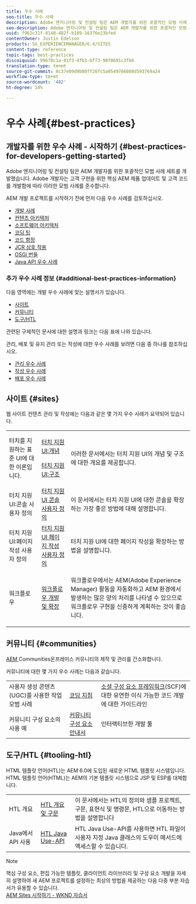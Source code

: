 ```yaml
---
title: 우수 사례
seo-title: 우수 사례
description: Adobe 엔지니어링 및 컨설팅 팀은 AEM 개발자를 위한 포괄적인 모범 사례 세트를 개발했습니다.
seo-description: Adobe 엔지니어링 및 컨설팅 팀은 AEM 개발자를 위한 포괄적인 모범 사례 세트를 개발했습니다.
uuid: f962c31f-8140-482f-b189-16376e23bfed
contentOwner: Justin Edelson
products: SG_EXPERIENCEMANAGER/6.4/SITES
content-type: reference
topic-tags: best-practices
discoiquuid: 99678c1a-81f3-4fb3-bf73-98f0691c3fb6
translation-type: tm+mt
source-git-commit: 8c37e09d9b00ff26fc5a0549766080d593769a24
workflow-type: tm+mt
source-wordcount: '482'
ht-degree: 14%

---
```



# 우수 사례{#best-practices}

## 개발자를 위한 우수 사례 - 시작하기 {#best-practices-for-developers-getting-started}

Adobe 엔지니어링 및 컨설팅 팀은 AEM 개발자를 위한 포괄적인 모범 사례 세트를 개발했습니다. Adobe 개발자는 고객 구현을 위한 핵심 AEM 제품 업데이트 및 고객 코드를 개발함에 따라 이러한 모범 사례를 준수합니다.

AEM 개발 프로젝트를 시작하기 전에 먼저 다음 우수 사례를 검토하십시오.

* [개발 사례](/help/sites-developing/development-practices.md)
* [컨텐츠 아키텍처](/help/sites-developing/content-architecture.md)
* [소프트웨어 아키텍처](/help/sites-developing/software-architecture.md)
* [코딩 팁](/help/sites-developing/coding-tips.md)
* [코드 함정](/help/sites-developing/code-pitfalls.md)
* [JCR 상호 작용](/help/sites-developing/jcr-integration.md)
* [OSGi 번들](/help/sites-developing/osgi-bundles.md)
* [Java API 우수 사례](https://docs.adobe.com/content/help/en/experience-manager-learn/foundation/development/understand-java-api-best-practices.html)

### 추가 우수 사례 정보 {#additional-best-practices-information}

다음 영역에는 개발 우수 사례에 맞는 설명서가 있습니다.

* [사이트](#sites)
* [커뮤니티](/help/sites-developing/best-practices.md#communities)
* [도구/HTL](/help/sites-developing/best-practices.md#tooling-htl)

관련된 구체적인 문서에 대한 설명과 링크는 다음 표에 나와 있습니다.

관리, 배포 및 유지 관리 또는 작성에 대한 우수 사례를 보려면 다음 중 하나를 참조하십시오.

* [관리 우수 사례](/help/sites-administering/administer-best-practices.md)
* [작성 우수 사례](/help/sites-authoring/best-practices.md)
* [배포 우수 사례](/help/sites-deploying/best-practices.md)

## 사이트 {#sites}

웹 사이트 컨텐츠 관리 및 작성에는 다음과 같은 몇 가지 우수 사례가 요약되어 있습니다.

<table> 
 <tbody>
  <tr>
   <td>터치를 지원하는 표준 UI에 대한 이론입니다.</td> 
   <td><p><a href="/help/sites-developing/touch-ui-concepts.md">터치 지원 UI:개념</a></p> <p><a href="/help/sites-developing/touch-ui-structure.md">터치 지원 UI:구조</a></p> </td> 
   <td>이러한 문서에서는 터치 지원 UI의 개념 및 구조에 대한 개요를 제공합니다.</td> 
  </tr>
  <tr>
   <td>터치 지원 UI:콘솔 사용자 정의 </td> 
   <td><a href="/help/sites-developing/customizing-consoles-touch.md">터치 지원 UI 콘솔 사용자 정의</a></td> 
   <td>이 문서에서는 터치 지원 UI에 대한 콘솔을 확장하는 가장 좋은 방법에 대해 설명합니다.</td> 
  </tr>
  <tr>
   <td>터치 지원 UI:페이지 작성 사용자 정의</td> 
   <td><a href="/help/sites-developing/customizing-page-authoring-touch.md">터치 지원 UI 페이지 작성 사용자 정의</a></td> 
   <td>터치 지원 UI에 대한 페이지 작성을 확장하는 방법을 설명합니다.</td> 
  </tr>
  <tr>
   <td>워크플로우</td> 
   <td><a href="/help/sites-developing/workflows-best-practices.md">워크플로우 개발 및 확장</a></td> 
   <td><p>워크플로우에서는 AEM(Adobe Experience Manager) 활동을 자동화하고 AEM 환경에서 발생하는 많은 양의 처리를 나타낼 수 있으므로 워크플로우 구현을 신중하게 계획하는 것이 좋습니다.</p> </td> 
  </tr>
 </tbody>
</table>

## 커뮤니티 {#communities}

[AEM ](/help/communities/overview.md) Communities온프레미스 커뮤니티의 제작 및 관리를 간소화합니다.

커뮤니티에 대한 몇 가지 우수 사례는 다음과 같습니다.

|  |  |  |
|---|---|---|
| 사용자 생성 콘텐츠(UGC)를 사용한 작업 모범 사례 | [코딩 지침](/help/communities/code-guide.md) | [소셜 구성 요소 프레임워크](/help/communities/scf.md)(SCF)에 대한 유연한 이식 가능한 코드 개발에 대한 가이드라인 |
| 커뮤니티 구성 요소의 사용 예 | [커뮤니티 구성 요소 안내서](/help/communities/components-guide.md) | 인터랙티브한 개발 툴 |

## 도구/HTL {#tooling-htl}

HTML 템플릿 언어(HTL)는 AEM 6.0에 도입된 새로운 HTML 템플릿 시스템입니다. HTML 템플릿 언어(HTML)는 AEM의 기본 템플릿 시스템으로 JSP 및 ESP를 대체합니다.

|  |  |  |
|---|---|---|
| HTL 개요 | [HTL 개요 및 구문](https://helpx.adobe.com/experience-manager/htl/user-guide.html) | 이 문서에서는 HTL의 정의와 샘플 프로젝트, 구문, 표현식 및 명령문, HTL으로 이동하는 방법을 설명합니다 |
| Java에서 API 사용 | [HTL Java Use-API](https://helpx.adobe.com/experience-manager/htl/using/use-api.html) | HTL Java Use-API를 사용하면 HTL 파일이 사용자 지정 Java 클래스의 도우미 메서드에 액세스할 수 있습니다. |

>[!NOTE]
>
>핵심 구성 요소, 편집 가능한 템플릿, 클라이언트 라이브러리 및 구성 요소 개발을 자세히 설명하여 새 AEM 프로젝트를 설정하는 최상의 방법을 제공하는 다음 다중 부분 자습서가 유용할 수 있습니다.\
>[AEM Sites 시작하기 - WKND 자습서](https://helpx.adobe.com/kr/experience-manager/kt/sites/using/getting-started-wknd-tutorial-develop.html)

